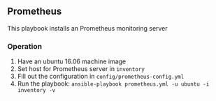 ## Prometheus

This playbook installs an Prometheus monitoring server


### Operation

1. Have an ubuntu 16.06 machine image
2. Set host for Prometheus server in `inventory`
3. Fill out the configuration in `config/prometheus-config.yml`
4. Run the playbook: `ansible-playbook prometheus.yml -u ubuntu -i inventory -v`




